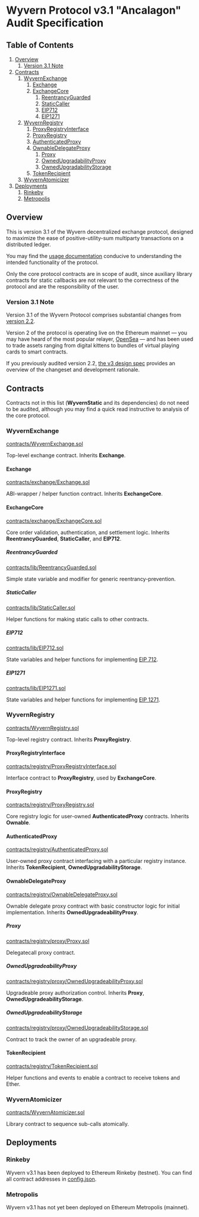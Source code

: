 # Wyvern Protocol v3.1 "Ancalagon" Audit Specification

## Table of Contents

1. [Overview](#overview)
    1. [Version 3.1 Note](#version-3.1-note)
1. [Contracts](#contracts)
    1. [WyvernExchange](#wyvernexchange)
        1. [Exchange](#exchange)
        1. [ExchangeCore](#exchangecore)
            1. [ReentrancyGuarded](#reentrancyguarded)
            1. [StaticCaller](#staticcaller)
            1. [EIP712](#eip712)
            1. [EIP1271](#eip1271)
    1. [WyvernRegistry](#wyvernregistry)
        1. [ProxyRegistryInterface](#proxyregistryinterface)
        1. [ProxyRegistry](#proxyregistry)
        1. [AuthenticatedProxy](#authenticatedproxy)
        1. [OwnableDelegateProxy](#ownabledelegateproxy)
            1. [Proxy](#proxy)
            1. [OwnedUpgradabilityProxy](#ownedupgradabilityproxy)
            1. [OwnedUpgradabilityStorage](#ownedupgradabilitystorage)
        1. [TokenRecipient](#tokenrecipient)
    1. [WyvernAtomicizer](#wyvernatomicizer)
1. [Deployments](#deployments)
    1. [Rinkeby](#rinkeby)
    1. [Metropolis](#metropolis)

## Overview

This is version 3.1 of the Wyvern decentralized exchange protocol, designed to maximize the ease of positive-utility-sum multiparty transactions on a distributed ledger.

You may find the [usage documentation](https://wyvernprotocol.com/docs) conducive to understanding the intended functionality of the protocol.

Only the core protocol contracts are in scope of audit, since auxiliary library contracts for static callbacks are not relevant to the correctness of the protocol and are the responsibility of the user.

### Version 3.1 Note

Version 3.1 of the Wyvern Protocol comprises substantial changes from [version 2.2](https://github.com/projectwyvern/wyvern-ethereum).

Version 2 of the protocol is operating live on the Ethereum mainnet — you may have heard of the most popular relayer, [OpenSea](https://opensea.io) — and has been used to trade assets ranging from digital kittens to bundles of virtual playing cards to smart contracts.

If you previously audited version 2.2, [the v3 design spec](https://wyvernprotocol.com/docs/upgrading-from-wyvern-v22) provides an overview of the changeset and development rationale.

## Contracts

Contracts not in this list (**WyvernStatic** and its dependencies) do not need to be audited, although you may find a quick read instructive to analysis of the core protocol.

### WyvernExchange

[contracts/WyvernExchange.sol](../../contracts/WyvernExchange.sol)

Top-level exchange contract. Inherits **Exchange**.

#### Exchange

[contracts/exchange/Exchange.sol](../../contracts/exchange/Exchange.sol)

ABI-wrapper / helper function contract. Inherits **ExchangeCore**.

#### ExchangeCore

[contracts/exchange/ExchangeCore.sol](../../contracts/exchange/ExchangeCore.sol)

Core order validation, authentication, and settlement logic. Inherits **ReentrancyGuarded**, **StaticCaller**, and **EIP712**.

##### ReentrancyGuarded

[contracts/lib/ReentrancyGuarded.sol](../../contracts/lib/ReentrancyGuarded.sol)

Simple state variable and modifier for generic reentrancy-prevention.

##### StaticCaller

[contracts/lib/StaticCaller.sol](../../contracts/lib/StaticCaller.sol)

Helper functions for making static calls to other contracts.

##### EIP712

[contracts/lib/EIP712.sol](../../contracts/lib/EIP712.sol)

State variables and helper functions for implementing [EIP 712](https://github.com/ethereum/EIPs/pull/712).

##### EIP1271

[contracts/lib/EIP1271.sol](../../contracts/lib/EIP1271.sol)

State variables and helper functions for implementing [EIP 1271](https://github.com/ethereum/EIPs/issues/1271).

### WyvernRegistry

[contracts/WyvernRegistry.sol](../../contracts/WyvernRegistry.sol)

Top-level registry contract. Inherits **ProxyRegistry**.

#### ProxyRegistryInterface

[contracts/registry/ProxyRegistryInterface.sol](../../contracts/registry/ProxyRegistryInterface.sol)

Interface contract to **ProxyRegistry**, used by **ExchangeCore**.

#### ProxyRegistry

[contracts/registry/ProxyRegistry.sol](../../contracts/registry/ProxyRegistry.sol)

Core registry logic for user-owned **AuthenticatedProxy** contracts. Inherits **Ownable**.

#### AuthenticatedProxy

[contracts/registry/AuthenticatedProxy.sol](../../contracts/registry/AuthenticatedProxy.sol)

User-owned proxy contract interfacing with a particular registry instance. Inherits **TokenRecipient**, **OwnedUpgradabilityStorage**.

#### OwnableDelegateProxy

[contracts/registry/OwnableDelegateProxy.sol](../../contracts/registry/OwnableDelegateProxy.sol)

Ownable delegate proxy contract with basic constructor logic for initial implementation. Inherits **OwnedUpgradeabilityProxy**.

##### Proxy

[contracts/registry/proxy/Proxy.sol](../../contracts/registry/proxy/Proxy.sol)

Delegatecall proxy contract.

##### OwnedUpgradeabilityProxy

[contracts/registry/proxy/OwnedUpgradeabilityProxy.sol](../../contracts/registry/proxy/OwnedUpgradeabilityProxy.sol)

Upgradeable proxy authorization control. Inherits **Proxy**, **OwnedUpgradeabilityStorage**.

##### OwnedUpgradeabilityStorage

[contracts/registry/proxy/OwnedUpgradeabilityStorage.sol](../../contracts/registry/proxy/OwnedUpgradeabilityStorage.sol)

Contract to track the owner of an upgradeable proxy.

#### TokenRecipient

[contracts/registry/TokenRecipient.sol](../../contracts/registry/TokenRecipient.sol)

Helper functions and events to enable a contract to receive tokens and Ether.

### WyvernAtomicizer

[contracts/WyvernAtomicizer.sol](../../contracts/WyvernAtomicizer.sol)

Library contract to sequence sub-calls atomically.

## Deployments

### Rinkeby

Wyvern v3.1 has been deployed to Ethereum Rinkeby (testnet). You can find all contract addresses in [config.json](../../config.json).

### Metropolis

Wyvern v3.1 has not yet been deployed on Ethereum Metropolis (mainnet).
